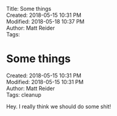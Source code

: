 Title: Some things  
Created: 2018-05-15 10:31 PM  
Modified: 2018-05-18 10:37 PM  
Author: Matt Reider  
Tags:   

# Some things
  
Created: 2018-05-15 10:31 PM  
Modified: 2018-05-15 10:31 PM  
Author: Matt Reider  
Tags:  cleanup

Hey. I really think we should do some shit!
